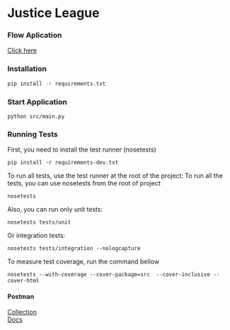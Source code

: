 # Justice League

### Flow Aplication
[Click here](https://raw.githubusercontent.com/thiagortz/justice-league/develop/doc/justice-league-flow.jpeg)

### Installation

```sh
pip install -r requirements.txt
```

### Start Application

```shell
python src/main.py
```

### Running Tests

First, you need to install the test runner (nosetests)

```shell
pip install -r requirements-dev.txt
```

To run all tests, use the test runner at the root of the project:
To run all the tests, you can use nosetests from the root of project

```shell
nosetests
```

Also, you can run only unit tests:

```shell
nosetests tests/unit
```

Or integration tests:

```shell
nosetests tests/integration --nologcapture
```

To measure test coverage, run the command bellow

```shell
nosetests --with-coverage --cover-package=src  --cover-inclusive --cover-html
```


#### Postman
[Collection](https://www.getpostman.com/collections/260d600d62527c96374e) <br/>
[Docs](https://documenter.getpostman.com/view/1939702/justice-league/RW1gEHAp#73460193-cb09-47a8-ad14-aa206ed3e30a)




